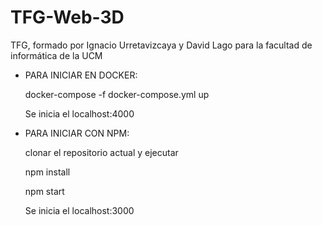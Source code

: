 # TFG-Web-3D
TFG, formado por Ignacio Urretavizcaya y David Lago para la facultad de informática de la UCM

- PARA INICIAR EN DOCKER:

    docker-compose -f docker-compose.yml up

    Se inicia el localhost:4000
   
- PARA INICIAR CON NPM:

    clonar el repositorio actual y ejecutar
    
    npm install
    
    npm start
    
    Se inicia el localhost:3000
